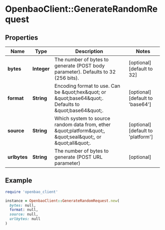 # OpenbaoClient::GenerateRandomRequest

## Properties

| Name | Type | Description | Notes |
| ---- | ---- | ----------- | ----- |
| **bytes** | **Integer** | The number of bytes to generate (POST body parameter). Defaults to 32 (256 bits). | [optional][default to 32] |
| **format** | **String** | Encoding format to use. Can be \&quot;hex\&quot; or \&quot;base64\&quot;. Defaults to \&quot;base64\&quot;. | [optional][default to &#39;base64&#39;] |
| **source** | **String** | Which system to source random data from, ether \&quot;platform\&quot;, \&quot;seal\&quot;, or \&quot;all\&quot;. | [optional][default to &#39;platform&#39;] |
| **urlbytes** | **String** | The number of bytes to generate (POST URL parameter) | [optional] |

## Example

```ruby
require 'openbao_client'

instance = OpenbaoClient::GenerateRandomRequest.new(
  bytes: null,
  format: null,
  source: null,
  urlbytes: null
)
```

